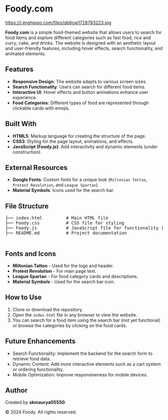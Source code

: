 <h1>Foody.com</h1>

https://i.imghippo.com/files/qb6ow1728793223.jpg
  
  <p><strong>Foody.com</strong> is a simple food-themed website that allows users to search for food items and explore different categories such as fast food, rice and curry, cake, and drinks. The website is designed with an aesthetic layout and user-friendly features, including hover effects, search functionality, and animated elements.</p>

  <h2>Features</h2>
  <ul>
    <li><strong>Responsive Design</strong>: The website adapts to various screen sizes.</li>
    <li><strong>Search Functionality</strong>: Users can search for different food items.</li>
    <li><strong>Interactive UI</strong>: Hover effects and button animations enhance user experience.</li>
    <li><strong>Food Categories</strong>: Different types of food are represented through clickable cards with emojis.</li>
  </ul>

  <h2>Built With</h2>
  <ul>
    <li><strong>HTML5</strong>: Markup language for creating the structure of the page.</li>
    <li><strong>CSS3</strong>: Styling for the page layout, animations, and effects.</li>
    <li><strong>JavaScript (Foody.js)</strong>: Add interactivity and dynamic elements (under construction).</li>
  </ul>

  <h2>External Resources</h2>
  <ul>
    <li><strong>Google Fonts</strong>: Custom fonts for a unique look (<code>Miltonian Tattoo</code>, <code>Protest Revolution</code>, and <code>League Spartan</code>).</li>
    <li><strong>Material Symbols</strong>: Icons used for the search bar.</li>
  </ul>

  <h2>File Structure</h2>
  <pre>
├── index.html         # Main HTML file
├── Foody.css          # CSS file for styling
├── Foody.js           # JavaScript file for functionality (to be added)
├── README.md          # Project documentation
  </pre>

  <h2>Fonts and Icons</h2>
  <ul>
    <li><strong>Miltonian Tattoo</strong> - Used for the logo and header.</li>
    <li><strong>Protest Revolution</strong> - For main page text.</li>
    <li><strong>League Spartan</strong> - For food category cards and descriptions.</li>
    <li><strong>Material Symbols</strong> - Used for the search bar icon.</li>
  </ul>

  <h2>How to Use</h2>
  <ol>
    <li>Clone or download the repository.</li>
    <li>Open the <code>index.html</code> file in any browser to view the website.</li>
    <li>You can search for a food item using the search bar (not yet functional) or browse the categories by clicking on the food cards.</li>
  </ol>

  <h2>Future Enhancements</h2>
  <ul>
    <li>Search Functionality: Implement the backend for the search form to retrieve food data.</li>
    <li>Dynamic Content: Add more interactive elements such as a cart system or ordering functionality.</li>
    <li>Mobile Optimization: Improve responsiveness for mobile devices.</li>
  </ul>

  <h2>Author</h2>
  <p>Created by <strong>skmaurya05550</strong>.</p>
  <footer>
    &copy; 2024 Foody. All rights reserved.
  </footer>

</body>
</html>







